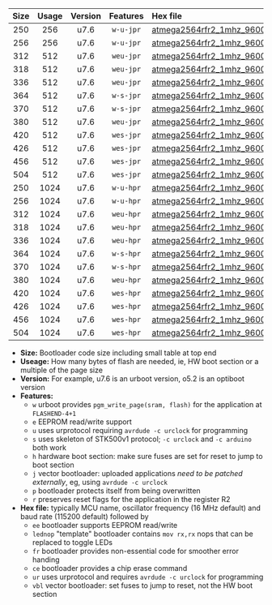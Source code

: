 |Size|Usage|Version|Features|Hex file|
|:-:|:-:|:-:|:-:|:--|
|250|256|u7.6|`w-u-jpr`|[atmega2564rfr2_1mhz_9600bps_ur_vbl.hex](https://raw.githubusercontent.com/stefanrueger/urboot/main//atmega2564rfr2_1mhz_9600bps_ur_vbl.hex)|
|256|256|u7.6|`w-u-jpr`|[atmega2564rfr2_1mhz_9600bps_lednop_ur_vbl.hex](https://raw.githubusercontent.com/stefanrueger/urboot/main//atmega2564rfr2_1mhz_9600bps_lednop_ur_vbl.hex)|
|312|512|u7.6|`weu-jpr`|[atmega2564rfr2_1mhz_9600bps_ee_ur_vbl.hex](https://raw.githubusercontent.com/stefanrueger/urboot/main//atmega2564rfr2_1mhz_9600bps_ee_ur_vbl.hex)|
|318|512|u7.6|`weu-jpr`|[atmega2564rfr2_1mhz_9600bps_ee_lednop_ur_vbl.hex](https://raw.githubusercontent.com/stefanrueger/urboot/main//atmega2564rfr2_1mhz_9600bps_ee_lednop_ur_vbl.hex)|
|336|512|u7.6|`weu-jpr`|[atmega2564rfr2_1mhz_9600bps_ee_lednop_fr_ur_vbl.hex](https://raw.githubusercontent.com/stefanrueger/urboot/main//atmega2564rfr2_1mhz_9600bps_ee_lednop_fr_ur_vbl.hex)|
|364|512|u7.6|`w-s-jpr`|[atmega2564rfr2_1mhz_9600bps_vbl.hex](https://raw.githubusercontent.com/stefanrueger/urboot/main//atmega2564rfr2_1mhz_9600bps_vbl.hex)|
|370|512|u7.6|`w-s-jpr`|[atmega2564rfr2_1mhz_9600bps_lednop_vbl.hex](https://raw.githubusercontent.com/stefanrueger/urboot/main//atmega2564rfr2_1mhz_9600bps_lednop_vbl.hex)|
|380|512|u7.6|`weu-jpr`|[atmega2564rfr2_1mhz_9600bps_ee_lednop_fr_ce_ur_vbl.hex](https://raw.githubusercontent.com/stefanrueger/urboot/main//atmega2564rfr2_1mhz_9600bps_ee_lednop_fr_ce_ur_vbl.hex)|
|420|512|u7.6|`wes-jpr`|[atmega2564rfr2_1mhz_9600bps_ee_vbl.hex](https://raw.githubusercontent.com/stefanrueger/urboot/main//atmega2564rfr2_1mhz_9600bps_ee_vbl.hex)|
|426|512|u7.6|`wes-jpr`|[atmega2564rfr2_1mhz_9600bps_ee_lednop_vbl.hex](https://raw.githubusercontent.com/stefanrueger/urboot/main//atmega2564rfr2_1mhz_9600bps_ee_lednop_vbl.hex)|
|456|512|u7.6|`wes-jpr`|[atmega2564rfr2_1mhz_9600bps_ee_lednop_fr_vbl.hex](https://raw.githubusercontent.com/stefanrueger/urboot/main//atmega2564rfr2_1mhz_9600bps_ee_lednop_fr_vbl.hex)|
|504|512|u7.6|`wes-jpr`|[atmega2564rfr2_1mhz_9600bps_ee_lednop_fr_ce_vbl.hex](https://raw.githubusercontent.com/stefanrueger/urboot/main//atmega2564rfr2_1mhz_9600bps_ee_lednop_fr_ce_vbl.hex)|
|250|1024|u7.6|`w-u-hpr`|[atmega2564rfr2_1mhz_9600bps_ur.hex](https://raw.githubusercontent.com/stefanrueger/urboot/main//atmega2564rfr2_1mhz_9600bps_ur.hex)|
|256|1024|u7.6|`w-u-hpr`|[atmega2564rfr2_1mhz_9600bps_lednop_ur.hex](https://raw.githubusercontent.com/stefanrueger/urboot/main//atmega2564rfr2_1mhz_9600bps_lednop_ur.hex)|
|312|1024|u7.6|`weu-hpr`|[atmega2564rfr2_1mhz_9600bps_ee_ur.hex](https://raw.githubusercontent.com/stefanrueger/urboot/main//atmega2564rfr2_1mhz_9600bps_ee_ur.hex)|
|318|1024|u7.6|`weu-hpr`|[atmega2564rfr2_1mhz_9600bps_ee_lednop_ur.hex](https://raw.githubusercontent.com/stefanrueger/urboot/main//atmega2564rfr2_1mhz_9600bps_ee_lednop_ur.hex)|
|336|1024|u7.6|`weu-hpr`|[atmega2564rfr2_1mhz_9600bps_ee_lednop_fr_ur.hex](https://raw.githubusercontent.com/stefanrueger/urboot/main//atmega2564rfr2_1mhz_9600bps_ee_lednop_fr_ur.hex)|
|364|1024|u7.6|`w-s-hpr`|[atmega2564rfr2_1mhz_9600bps.hex](https://raw.githubusercontent.com/stefanrueger/urboot/main//atmega2564rfr2_1mhz_9600bps.hex)|
|370|1024|u7.6|`w-s-hpr`|[atmega2564rfr2_1mhz_9600bps_lednop.hex](https://raw.githubusercontent.com/stefanrueger/urboot/main//atmega2564rfr2_1mhz_9600bps_lednop.hex)|
|380|1024|u7.6|`weu-hpr`|[atmega2564rfr2_1mhz_9600bps_ee_lednop_fr_ce_ur.hex](https://raw.githubusercontent.com/stefanrueger/urboot/main//atmega2564rfr2_1mhz_9600bps_ee_lednop_fr_ce_ur.hex)|
|420|1024|u7.6|`wes-hpr`|[atmega2564rfr2_1mhz_9600bps_ee.hex](https://raw.githubusercontent.com/stefanrueger/urboot/main//atmega2564rfr2_1mhz_9600bps_ee.hex)|
|426|1024|u7.6|`wes-hpr`|[atmega2564rfr2_1mhz_9600bps_ee_lednop.hex](https://raw.githubusercontent.com/stefanrueger/urboot/main//atmega2564rfr2_1mhz_9600bps_ee_lednop.hex)|
|456|1024|u7.6|`wes-hpr`|[atmega2564rfr2_1mhz_9600bps_ee_lednop_fr.hex](https://raw.githubusercontent.com/stefanrueger/urboot/main//atmega2564rfr2_1mhz_9600bps_ee_lednop_fr.hex)|
|504|1024|u7.6|`wes-hpr`|[atmega2564rfr2_1mhz_9600bps_ee_lednop_fr_ce.hex](https://raw.githubusercontent.com/stefanrueger/urboot/main//atmega2564rfr2_1mhz_9600bps_ee_lednop_fr_ce.hex)|

- **Size:** Bootloader code size including small table at top end
- **Useage:** How many bytes of flash are needed, ie, HW boot section or a multiple of the page size
- **Version:** For example, u7.6 is an urboot version, o5.2 is an optiboot version
- **Features:**
  + `w` urboot provides `pgm_write_page(sram, flash)` for the application at `FLASHEND-4+1`
  + `e` EEPROM read/write support
  + `u` uses urprotocol requiring `avrdude -c urclock` for programming
  + `s` uses skeleton of STK500v1 protocol; `-c urclock` and `-c arduino` both work
  + `h` hardware boot section: make sure fuses are set for reset to jump to boot section
  + `j` vector bootloader: uploaded applications *need to be patched externally*, eg, using `avrdude -c urclock`
  + `p` bootloader protects itself from being overwritten
  + `r` preserves reset flags for the application in the register R2
- **Hex file:** typically MCU name, oscillator frequency (16 MHz default) and baud rate (115200 default) followed by
  + `ee` bootloader supports EEPROM read/write
  + `lednop` "template" bootloader contains `mov rx,rx` nops that can be replaced to toggle LEDs
  + `fr` bootloader provides non-essential code for smoother error handing
  + `ce` bootloader provides a chip erase command
  + `ur` uses urprotocol and requires `avrdude -c urclock` for programming
  + `vbl` vector bootloader: set fuses to jump to reset, not the HW boot section
